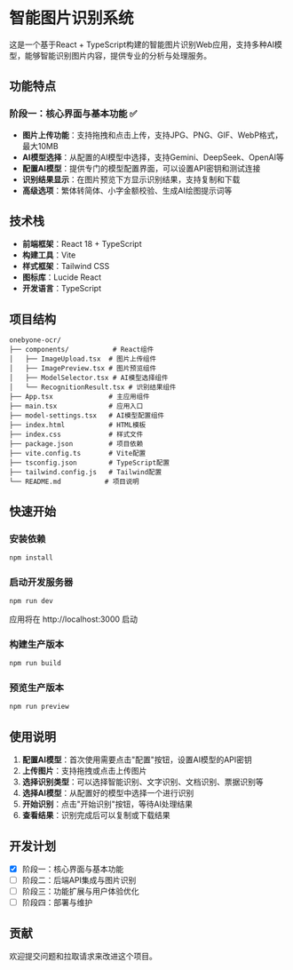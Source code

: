 # 智能图片识别系统

这是一个基于React + TypeScript构建的智能图片识别Web应用，支持多种AI模型，能够智能识别图片内容，提供专业的分析与处理服务。

## 功能特点

### 阶段一：核心界面与基本功能 ✅

- **图片上传功能**：支持拖拽和点击上传，支持JPG、PNG、GIF、WebP格式，最大10MB
- **AI模型选择**：从配置的AI模型中选择，支持Gemini、DeepSeek、OpenAI等
- **配置AI模型**：提供专门的模型配置界面，可以设置API密钥和测试连接
- **识别结果显示**：在图片预览下方显示识别结果，支持复制和下载
- **高级选项**：繁体转简体、小字金额校验、生成AI绘图提示词等

## 技术栈

- **前端框架**：React 18 + TypeScript
- **构建工具**：Vite
- **样式框架**：Tailwind CSS
- **图标库**：Lucide React
- **开发语言**：TypeScript

## 项目结构

```
onebyone-ocr/
├── components/           # React组件
│   ├── ImageUpload.tsx  # 图片上传组件
│   ├── ImagePreview.tsx # 图片预览组件
│   ├── ModelSelector.tsx # AI模型选择组件
│   └── RecognitionResult.tsx # 识别结果组件
├── App.tsx              # 主应用组件
├── main.tsx             # 应用入口
├── model-settings.tsx   # AI模型配置组件
├── index.html           # HTML模板
├── index.css            # 样式文件
├── package.json         # 项目依赖
├── vite.config.ts       # Vite配置
├── tsconfig.json        # TypeScript配置
├── tailwind.config.js   # Tailwind配置
└── README.md           # 项目说明
```

## 快速开始

### 安装依赖

```bash
npm install
```

### 启动开发服务器

```bash
npm run dev
```

应用将在 http://localhost:3000 启动

### 构建生产版本

```bash
npm run build
```

### 预览生产版本

```bash
npm run preview
```

## 使用说明

1. **配置AI模型**：首次使用需要点击"配置"按钮，设置AI模型的API密钥
2. **上传图片**：支持拖拽或点击上传图片
3. **选择识别类型**：可以选择智能识别、文字识别、文档识别、票据识别等
4. **选择AI模型**：从配置好的模型中选择一个进行识别
5. **开始识别**：点击"开始识别"按钮，等待AI处理结果
6. **查看结果**：识别完成后可以复制或下载结果

## 开发计划

- [x] 阶段一：核心界面与基本功能
- [ ] 阶段二：后端API集成与图片识别
- [ ] 阶段三：功能扩展与用户体验优化
- [ ] 阶段四：部署与维护

## 贡献

欢迎提交问题和拉取请求来改进这个项目。 